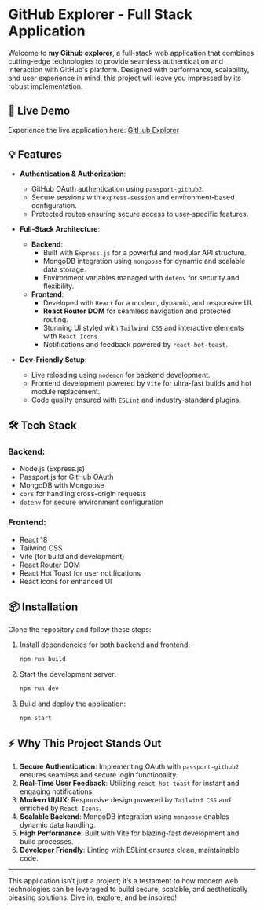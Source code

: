 # GitHub Explorer - Full Stack Application

Welcome to **my Github explorer**, a full-stack web application that combines cutting-edge technologies to provide seamless authentication and interaction with GitHub's platform. Designed with performance, scalability, and user experience in mind, this project will leave you impressed by its robust implementation.

## 🚀 Live Demo

Experience the live application here: [GitHub Explorer](https://lafsha-github-explorer.onrender.com)

## 💡 Features

- **Authentication & Authorization**:

  - GitHub OAuth authentication using `passport-github2`.
  - Secure sessions with `express-session` and environment-based configuration.
  - Protected routes ensuring secure access to user-specific features.

- **Full-Stack Architecture**:

  - **Backend**:
    - Built with `Express.js` for a powerful and modular API structure.
    - MongoDB integration using `mongoose` for dynamic and scalable data storage.
    - Environment variables managed with `dotenv` for security and flexibility.
  - **Frontend**:
    - Developed with `React` for a modern, dynamic, and responsive UI.
    - **React Router DOM** for seamless navigation and protected routing.
    - Stunning UI styled with `Tailwind CSS` and interactive elements with `React Icons`.
    - Notifications and feedback powered by `react-hot-toast`.

- **Dev-Friendly Setup**:

  - Live reloading using `nodemon` for backend development.
  - Frontend development powered by `Vite` for ultra-fast builds and hot module replacement.
  - Code quality ensured with `ESLint` and industry-standard plugins.

## 🛠 Tech Stack

### Backend:

- Node.js (Express.js)
- Passport.js for GitHub OAuth
- MongoDB with Mongoose
- `cors` for handling cross-origin requests
- `dotenv` for secure environment configuration

### Frontend:

- React 18
- Tailwind CSS
- Vite (for build and development)
- React Router DOM
- React Hot Toast for user notifications
- React Icons for enhanced UI

## 📦 Installation

Clone the repository and follow these steps:

1. Install dependencies for both backend and frontend:
   ```bash
   npm run build
   ```
2. Start the development server:
   ```bash
   npm run dev
   ```
3. Build and deploy the application:
   ```bash
   npm start
   ```

## ⚡ Why This Project Stands Out

1. **Secure Authentication**: Implementing OAuth with `passport-github2` ensures seamless and secure login functionality.
2. **Real-Time User Feedback**: Utilizing `react-hot-toast` for instant and engaging notifications.
3. **Modern UI/UX**: Responsive design powered by `Tailwind CSS` and enriched by `React Icons`.
4. **Scalable Backend**: MongoDB integration using `mongoose` enables dynamic data handling.
5. **High Performance**: Built with Vite for blazing-fast development and build processes.
6. **Developer Friendly**: Linting with ESLint ensures clean, maintainable code.



---

This application isn’t just a project; it’s a testament to how modern web technologies can be leveraged to build secure, scalable, and aesthetically pleasing solutions. Dive in, explore, and be inspired!
